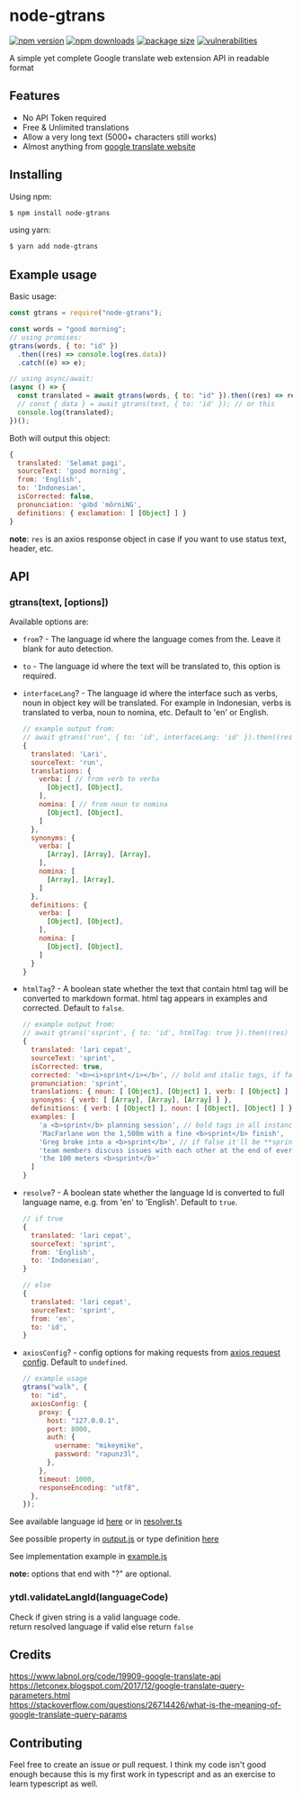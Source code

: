 # node-gtrans

[![npm version](https://img.shields.io/npm/v/node-gtrans)](https://www.npmjs.org/package/node-gtrans)
[![npm downloads](https://img.shields.io/npm/dt/node-gtrans)](https://npm-stat.com/charts.html?package=node-gtrans)
[![package size](https://img.shields.io/bundlephobia/min/node-gtrans)](https://bundlephobia.com/result?p=node-gtrans)
[![vulnerabilities](https://img.shields.io/snyk/vulnerabilities/npm/node-gtrans)](https://snyk.io/test/npm/node-gtrans)

A simple yet complete Google translate web extension API in readable format

## Features

- No API Token required
- Free & Unlimited translations
- Allow a very long text (5000+ characters still works)
- Almost anything from [google translate website](https://translate.google.com/?sl=en&tl=id&text=run&op=translate)

## Installing

Using npm:

```bash
$ npm install node-gtrans
```

using yarn:

```bash
$ yarn add node-gtrans
```

## Example usage

Basic usage:

```js
const gtrans = require("node-gtrans");

const words = "good morning";
// using promises:
gtrans(words, { to: "id" })
  .then((res) => console.log(res.data))
  .catch((e) => e);

// using async/await:
(async () => {
  const translated = await gtrans(words, { to: "id" }).then((res) => res.data);
  // const { data } = await gtrans(text, { to: 'id' }); // or this
  console.log(translated);
})();
```

Both will output this object:

```js
{
  translated: 'Selamat pagi',
  sourceText: 'good morning',
  from: 'English',
  to: 'Indonesian',
  isCorrected: false,
  pronunciation: 'ɡo͝od ˈmôrniNG',
  definitions: { exclamation: [ [Object] ] }
}
```

**note**: `res` is an axios response object in case if you want to use status text, header, etc.

## API

### gtrans(text, [options])

Available options are:

- `from`? - The language id where the language comes from the. Leave it blank for auto detection.
- `to` - The language id where the text will be translated to, this option is required.
- `interfaceLang`? - The language id where the interface such as verbs, noun in object key will be translated. For example
  in Indonesian, verbs is translated to verba, noun to nomina, etc. Default to 'en' or English.

  ```js
  // example output from:
  // await gtrans('run', { to: 'id', interfaceLang: 'id' }).then((res) => res.data);
  {
    translated: 'Lari',
    sourceText: 'run',
    translations: {
      verba: [ // from verb to verba
        [Object], [Object],
      ],
      nomina: [ // from noun to nomina
        [Object], [Object],
      ]
    },
    synonyms: {
      verba: [
        [Array], [Array], [Array],
      ],
      nomina: [
        [Array], [Array],
      ]
    },
    definitions: {
      verba: [
        [Object], [Object],
      ],
      nomina: [
        [Object], [Object],
      ]
    }
  }
  ```

- `htmlTag`? - A boolean state whether the text that contain html tag will be converted to markdown format.
  html tag appears in examples and corrected. Default to `false`.

  ```js
  // example output from:
  // await gtrans('ssprint', { to: 'id', htmlTag: true }).then((res) => res.data);
  {
    translated: 'lari cepat',
    sourceText: 'sprint',
    isCorrected: true,
    corrected: '<b><i>sprint</i></b>', // bold and italic tags, if false it'll be ***sprint***
    pronunciation: 'sprint',
    translations: { noun: [ [Object], [Object] ], verb: [ [Object] ] },
    synonyms: { verb: [ [Array], [Array], [Array] ] },
    definitions: { verb: [ [Object] ], noun: [ [Object], [Object] ] },
    examples: [
      'a <b>sprint</b> planning session', // bold tags in all instances of examples list
      'MacFarlane won the 1,500m with a fine <b>sprint</b> finish',
      'Greg broke into a <b>sprint</b>', // if false it'll be **sprint**
      'team members discuss issues with each other at the end of every <b>sprint</b>',
      'the 100 meters <b>sprint</b>'
    ]
  }
  ```

- `resolve`? - A boolean state whether the language Id is converted to full language name, e.g. from 'en' to 'English'.
  Default to `true`.

  ```js
  // if true
  {
    translated: 'lari cepat',
    sourceText: 'sprint',
    from: 'English',
    to: 'Indonesian',
  }

  // else
  {
    translated: 'lari cepat',
    sourceText: 'sprint',
    from: 'en',
    to: 'id',
  }
  ```

- `axiosConfig`? - config options for making requests from [axios request config](https://github.com/axios/axios#request-config).
  Default to `undefined`.
  ```js
  // example usage
  gtrans("walk", {
    to: "id",
    axiosConfig: {
      proxy: {
        host: "127.0.0.1",
        port: 8000,
        auth: {
          username: "mikeymike",
          password: "rapunz3l",
        },
      },
      timeout: 1000,
      responseEncoding: "utf8",
    },
  });
  ```

See available language id [here](https://cloud.google.com/translate/docs/languages)
or in [resolver.ts](https://github.com/Cudiph/node-gtrans/blob/master/src/resolver.ts)

See possible property in [output.js](https://github.com/Cudiph/node-gtrans/blob/master/example/output.js)
or type definition [here](https://github.com/Cudiph/node-gtrans/blob/master/src/index.ts#L29)

See implementation example in [example.js](https://github.com/Cudiph/node-gtrans/blob/master/example/example.js)

**note:** options that end with "?" are optional.

### ytdl.validateLangId(languageCode)

Check if given string is a valid language code.  
return resolved language if valid else return `false`

## Credits

https://www.labnol.org/code/19909-google-translate-api  
https://letconex.blogspot.com/2017/12/google-translate-query-parameters.html  
https://stackoverflow.com/questions/26714426/what-is-the-meaning-of-google-translate-query-params

## Contributing

Feel free to create an issue or pull request. I think my code isn't good enough
because this is my first work in typescript and as an exercise to learn typescript as well.
